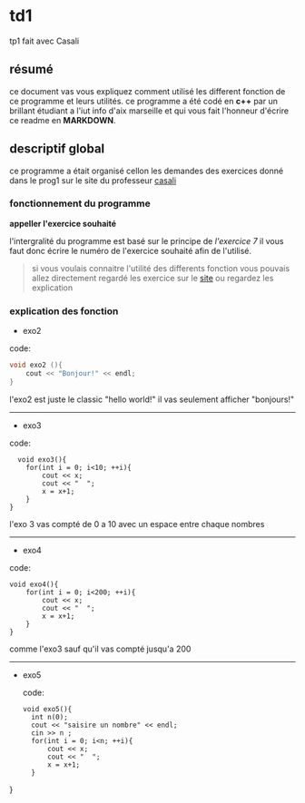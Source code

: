 # td1
tp1 fait avec Casali
## résumé
ce document vas vous expliquez comment utilisé les different fonction de ce programme et leurs utilités.
ce programme a été codé en **c++** par un brillant étudiant a l'iut info d'aix marseille et qui vous fait l'honneur d'écrire ce readme en **MARKDOWN**.
## descriptif global
ce programme a était organisé cellon les demandes des exercices donné dans le prog1 sur le site du professeur [casali](https://ens.casali.me/)

### fonctionnement du programme
**appeller l'exercice souhaité**

l'intergralité du programme est basé sur le principe de _l'exercice 7_ il vous faut donc écrire le numéro de l'exercice souhaité afin de l'utilisé.

> si vous voulais connaitre l'utilité des differents fonction vous pouvais allez directement regardé les exercice sur le [site](https://ens.casali.me/category/r1-01-init-dev/r1-01-programmation/r101-prog1/) ou regardez les explication

### explication des fonction

* exo2

code:
```c++
void exo2 (){
    cout << "Bonjour!" << endl;
}
```

l'exo2 est juste le classic "hello world!" il vas seulement afficher "bonjours!"

---
* exo3

code:
```c+
  void exo3(){
    for(int i = 0; i<10; ++i){
        cout << x;
        cout << "  ";
        x = x+1;
    }
}
```

l'exo 3 vas compté de 0 a 10 avec un espace entre chaque nombres

---

* exo4

code:
```c+
void exo4(){
    for(int i = 0; i<200; ++i){
        cout << x;
        cout << "  ";
        x = x+1;
    }
}
```
comme l'exo3 sauf qu'il vas compté jusqu'a 200

---
* exo5

  code:
  ```c+
  void exo5(){
    int n(0);
    cout << "saisire un nombre" << endl;
    cin >> n ;
    for(int i = 0; i<n; ++i){
        cout << x;
        cout << "  ";
        x = x+1;
    }
}
```
